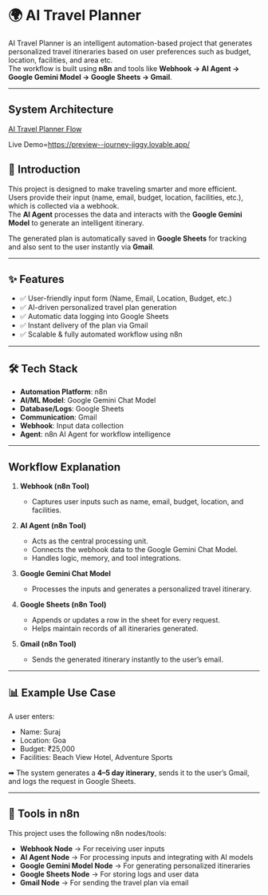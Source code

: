# 🌍 AI Travel Planner  

AI Travel Planner is an intelligent automation-based project that generates personalized travel itineraries based on user preferences such as budget, location, facilities, and area etc.  
The workflow is built using **n8n** and tools like **Webhook → AI Agent → Google Gemini Model → Google Sheets → Gmail**.  

---

## System Architecture  

[AI Travel Planner Flow](./Workflow.png)  

Live Demo=https://preview--journey-jiggy.lovable.app/

## 🚀 Introduction  

This project is designed to make traveling smarter and more efficient.  
Users provide their input (name, email, budget, location, facilities, etc.), which is collected via a webhook.  
The **AI Agent** processes the data and interacts with the **Google Gemini Model** to generate an intelligent itinerary.  

The generated plan is automatically saved in **Google Sheets** for tracking and also sent to the user instantly via **Gmail**.  

---

## ✨ Features  

- ✅ User-friendly input form (Name, Email, Location, Budget, etc.)  
- ✅ AI-driven personalized travel plan generation  
- ✅ Automatic data logging into Google Sheets  
- ✅ Instant delivery of the plan via Gmail  
- ✅ Scalable & fully automated workflow using n8n  

---

## 🛠️ Tech Stack  

- **Automation Platform**: n8n  
- **AI/ML Model**: Google Gemini Chat Model  
- **Database/Logs**: Google Sheets  
- **Communication**: Gmail  
- **Webhook**: Input data collection  
- **Agent**: n8n AI Agent for workflow intelligence  

---

##  Workflow Explanation  

1. **Webhook (n8n Tool)**  
   - Captures user inputs such as name, email, budget, location, and facilities.  

2. **AI Agent (n8n Tool)**  
   - Acts as the central processing unit.  
   - Connects the webhook data to the Google Gemini Chat Model.  
   - Handles logic, memory, and tool integrations.  

3. **Google Gemini Chat Model**  
   - Processes the inputs and generates a personalized travel itinerary.  

4. **Google Sheets (n8n Tool)**  
   - Appends or updates a row in the sheet for every request.  
   - Helps maintain records of all itineraries generated.  

5. **Gmail (n8n Tool)**  
   - Sends the generated itinerary instantly to the user’s email.  

---

## 📊 Example Use Case  

A user enters:  
- Name: Suraj  
- Location: Goa  
- Budget: ₹25,000  
- Facilities: Beach View Hotel, Adventure Sports  

➡ The system generates a **4–5 day itinerary**, sends it to the user’s Gmail, and logs the request in Google Sheets.  

---

## 🔧 Tools in n8n  

This project uses the following n8n nodes/tools:  

- **Webhook Node** → For receiving user inputs  
- **AI Agent Node** → For processing inputs and integrating with AI models  
- **Google Gemini Model Node** → For generating personalized itineraries  
- **Google Sheets Node** → For storing logs and user data  
- **Gmail Node** → For sending the travel plan via email  
